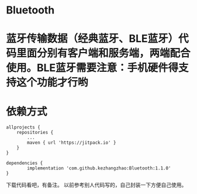 # Bluetooth
# 蓝牙传输数据（经典蓝牙、BLE蓝牙）代码里面分别有客户端和服务端，两端配合使用。BLE蓝牙需要注意：手机硬件得支持这个功能才行哟
# 依赖方式
	allprojects {
		repositories {
			...
			maven { url 'https://jitpack.io' }
		}
	}
  
	dependencies {
	        implementation 'com.github.kezhangzhao:Bluetooth:1.1.0'
	}

  下载代码看吧，有备注。
  以前参考别人代码写的，自己封装一下方便自己使用。
